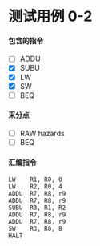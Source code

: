 # 测试用例 0-2 
#### 包含的指令
- [ ] ADDU
- [x] SUBU
- [x] LW
- [x] SW
- [ ] BEQ

#### 采分点
- [ ] RAW hazards
- [ ] BEQ

#### 汇编指令
```
LW    R1, R0, 0
LW    R2, R0, 4
ADDU  R7, R8, r9
ADDU  R7, R8, r9
SUBU  R3, R1, R2
ADDU  R7, R8, r9
ADDU  R7, R8, r9
SW    R3, R0, 8
HALT
```